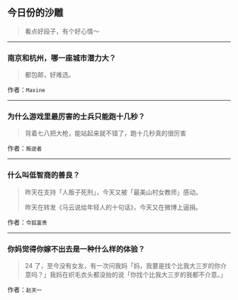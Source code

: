 ## 今日份的沙雕

> 看点好段子，有个好心情～


 
---

### 南京和杭州，哪一座城市潜力大？

> 都包邮，好难选。


作者：`Maxine`

---

### 为什么游戏里最厉害的士兵只能跑十几秒？

> 背着七八把大枪，能站起来就不错了，跑十几秒真的很厉害


作者：`叛逆者`

---

### 什么叫低智商的善良？

> 昨天在支持「人贩子死刑」，今天又被「最美山村女教师」感动。
> 
> 昨天在转发《马云说给年轻人的十句话》，今天又在微博上逼捐。


作者：`令狐富贵`

---

### 你妈觉得你嫁不出去是一种什么样的体验？

> 24 了，至今没有女友，有一次问我妈「妈，我要是找个比我大三岁的你介意吗？」我妈在织毛衣头都没抬的说「你找个比我大三岁的我都不介意。」


作者：`赵天一`